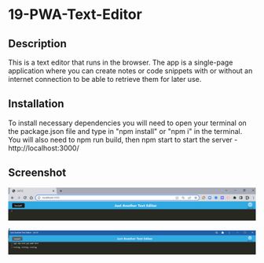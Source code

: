 # 19-PWA-Text-Editor
## Description
This is a text editor that runs in the browser. The app is a single-page application where you can create notes or code snippets with or without an internet connection to be able to retrieve them for later use.
## Installation
To install necessary dependencies you will need to open your terminal on the package.json file and type in "npm install" or "npm i" in the terminal. You will also need to npm run build, then npm start to start the server - http://localhost:3000/

## Screenshot 
![Text Editor](/client/assets/in-browser.png "Sample in browswer"),
![Text Editor](/client/assets/outside-of-browser.png "Sample outside of browser")

